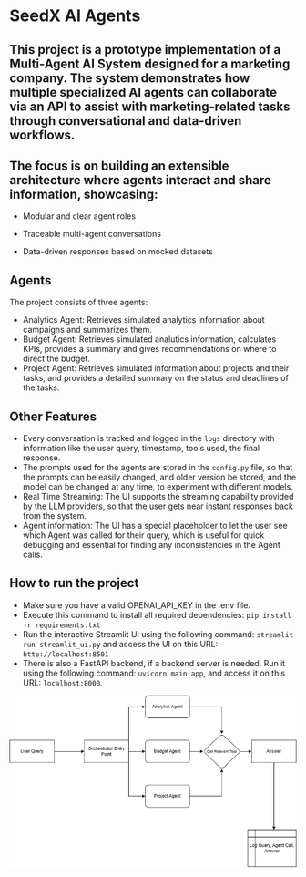 # SeedX AI Agents

## This project is a prototype implementation of a Multi-Agent AI System designed for a marketing company. The system demonstrates how multiple specialized AI agents can collaborate via an API to assist with marketing-related tasks through conversational and data-driven workflows.

## The focus is on building an extensible architecture where agents interact and share information, showcasing:

- Modular and clear agent roles

- Traceable multi-agent conversations

- Data-driven responses based on mocked datasets

## Agents
The project consists of three agents:
- Analytics Agent: Retrieves simulated analytics information about campaigns and summarizes them.
- Budget Agent: Retrieves simulated analutics information, calculates KPIs, provides a summary and gives recommendations on where to direct the budget.
- Project Agent: Retrieves simulated information about projects and their tasks, and provides a detailed summary on the status and deadlines of the tasks.

## Other Features
- Every conversation is tracked and logged in the ```logs``` directory with information like the user query, timestamp, tools used, the final response.
- The prompts used for the agents are stored in the ```config.py``` file, so that the prompts can be easily changed, and older version be stored, and the model can be changed at any time, to experiment with different models.
- Real Time Streaming: The UI supports the streaming capability provided by the LLM providers, so that the user gets near instant responses back from the system.
- Agent information: The UI has a special placeholder to let the user see which Agent was called for their query, which is useful for quick debugging and essential for finding any inconsistencies in the Agent calls.


## How to run the project
- Make sure you have a valid OPENAI_API_KEY in the .env file.
- Execute this command to install all required dependencies: ```pip install -r requirements.txt```
- Run the interactive Streamlit UI using the following command: ```streamlit run streamlit_ui.py``` and access the UI on this URL: ```http://localhost:8501```
- There is also a FastAPI backend, if a backend server is needed. Run it using the following command: ```uvicorn main:app```, and access it on this URL: ```localhost:8000```.


![Architecture Diagram](docs/architecture.png)